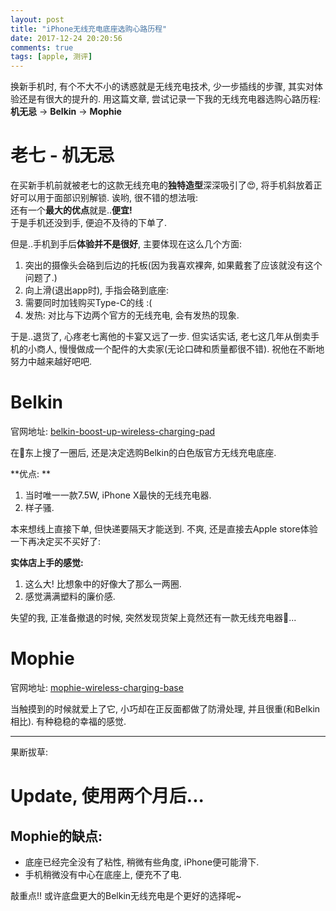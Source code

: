 ```yaml
---
layout: post
title: "iPhone无线充电底座选购心路历程"
date: 2017-12-24 20:20:56
comments: true
tags: [apple, 测评]
---
```


换新手机时, 有个不大不小的诱惑就是无线充电技术, 少一步插线的步骤, 其实对体验还是有很大的提升的. 用这篇文章, 尝试记录一下我的无线充电器选购心路历程:   
**机无忌** → **Belkin** → **Mophie**    

<!--more-->

# 老七 - 机无忌
在买新手机前就被老七的这款无线充电的**独特造型**深深吸引了😍, 将手机斜放着正好可以用于面部识别解锁. 诶哟, 很不错的想法哦:  
<img style="max-height:350px" class="lazy" data-original="/images/blog/171212_three_wireless_chargers_review/laoqi.png">   
还有一个**最大的优点**就是..**便宜!**    
于是手机还没到手, 便迫不及待的下单了.     


但是..手机到手后**体验并不是很好**, 主要体现在这么几个方面:   

1. 突出的摄像头会硌到后边的托板(因为我喜欢裸奔, 如果戴套了应该就没有这个问题了.)   
2. 向上滑(退出app时), 手指会硌到底座:    <img style="max-height:200px" class="lazy" data-original="/images/blog/171212_three_wireless_chargers_review/laoqi1.png">
3. 需要同时加钱购买Type-C的线 :(   
4. 发热: 对比与下边两个官方的无线充电, 会有发热的现象.    

于是..退货了, 心疼老七离他的卡宴又远了一步. 但实话实话, 老七这几年从倒卖手机的小商人, 慢慢做成一个配件的大卖家(无论口碑和质量都很不错). 祝他在不断地努力中越来越好吧吧.   
 

# Belkin
官网地址: [belkin-boost-up-wireless-charging-pad](https://www.apple.com/cn/shop/product/HL802CH/A/belkin-boost-up-wireless-charging-pad?fnode=97)   


在🐶东上搜了一圈后, 还是决定选购Belkin的白色版官方无线充电底座.   

**优点: **   

1. 当时唯一一款7.5W, iPhone X最快的无线充电器.
2. 样子骚.   

本来想线上直接下单, 但快递要隔天才能送到. 不爽, 还是直接去Apple store体验一下再决定买不买好了:   
<img style="max-height:500px" class="lazy" data-original="/images/blog/171212_three_wireless_chargers_review/belkin.jpg">

**实体店上手的感觉:**    

1. 这么大! 比想象中的好像大了那么一两圈.   
2. 感觉满满塑料的廉价感.

失望的我, 正准备撤退的时候, 突然发现货架上竟然还有一款无线充电器🤔...
 


# Mophie
官网地址: [mophie-wireless-charging-base](https://www.apple.com/cn/shop/product/HL812CH/A/mophie-wireless-charging-base)   

当触摸到的时候就爱上了它, 小巧却在正反面都做了防滑处理, 并且很重(和Belkin相比). 有种稳稳的幸福的感觉.   
<img style="max-height:400px" class="lazy" data-original="/images/blog/171212_three_wireless_chargers_review/mophie1.jpg">

---

果断拔草:    
<img style="max-height:500px" class="lazy" data-original="/images/blog/171212_three_wireless_chargers_review/mophie2.jpg">




# Update, 使用两个月后...   
## Mophie的缺点:

- 底座已经完全没有了粘性, 稍微有些角度, iPhone便可能滑下.    
- 手机稍微没有中心在底座上, 便充不了电.   

敲重点!! 或许底盘更大的Belkin无线充电是个更好的选择呢~    



